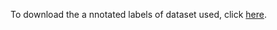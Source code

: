 To download the a nnotated labels of dataset used, click [here](https://drive.google.com/file/d/1H84qTn-VA5pu1bWYPENvQHoLIb2Ikqu3/view?usp=sharing).
